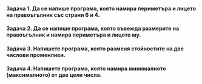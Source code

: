 #### Задача 1. Да се напише програма, която намира периметъра и лицето на правоъгълник със страни 6 и 4. 

#### Задача 2. Да се напише програма, която въвежда размерите на правоъгълник и намира периметъра и лицето му. 

#### Задача 3. Напишете програма, която разменя стойностите на две числови променливи. 

#### Задача 4. Напишете програма, която намира минималното (максималното) от две цели числа. 
 
